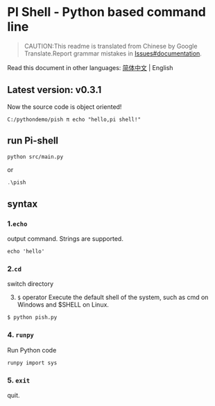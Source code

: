 # PI Shell - Python based command line
>CAUTION:This readme is translated from Chinese by Google Translate.Report grammar mistakes in [Issues#documentation](https://github.com/budawu/pi-shell/labels/documentation).

Read this document in other languages: [简体中文](/README.md) | English

## Latest version: v0.3.1
  Now the source code is object oriented!
```
C:/pythondemo/pish π echo "hello,pi shell!"
```
## run Pi-shell
```shell
python src/main.py
```
or 
```powershell
.\pish
```
## syntax
### 1.`echo`
output command. Strings are supported.
```
echo 'hello'
```
### 2.`cd`
switch directory

3. `$` operator
Execute the default shell of the system, such as cmd on Windows and $SHELL on Linux.
```
$ python pish.py
```
### 4. `runpy`
Run Python code
```
runpy import sys
```
### 5. `exit`
quit.